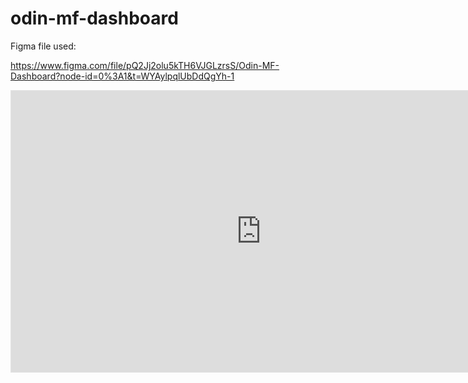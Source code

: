 # odin-mf-dashboard

Figma file used:

https://www.figma.com/file/pQ2Jj2olu5kTH6VJGLzrsS/Odin-MF-Dashboard?node-id=0%3A1&t=WYAylpqlUbDdQgYh-1

<iframe style="border: 1px solid rgba(0, 0, 0, 0.1);" width="800" height="450" src="https://www.figma.com/embed?embed_host=share&url=https%3A%2F%2Fwww.figma.com%2Ffile%2FpQ2Jj2olu5kTH6VJGLzrsS%2FOdin-MF-Dashboard%3Fnode-id%3D0%253A1%26t%3DWYAylpqlUbDdQgYh-1" allowfullscreen></iframe>
